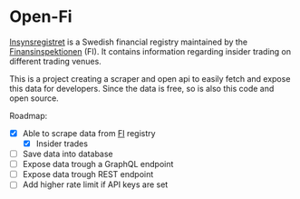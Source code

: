 # Open-Fi

[Insynsregistret][1] is a Swedish financial registry maintained by
the [Finansinspektionen][2] (FI). It contains information regarding insider trading on different trading venues.

This is a project creating a scraper and open api to easily fetch and expose this data for developers. Since the data is free, so is also this code and open source.

Roadmap:

- [x] Able to scrape data from [FI][2] registry
  - [x] Insider trades
- [ ] Save data into database
- [ ] Expose data trough a GraphQL endpoint
- [ ] Expose data trough REST endpoint
- [ ] Add higher rate limit if API keys are set

[1]: https://www.fi.se/en/our-registers/pdmr-transactions
[2]: https://www.fi.se/en
